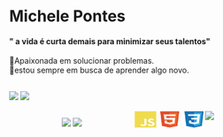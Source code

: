 # Michele Pontes
<h4>" a vida é curta demais para minimizar seus talentos"</h4>
📌Apaixonada em solucionar problemas.<br>
📖estou sempre em busca de aprender algo novo.
 
 ##
 
<div> 
  
  <img heinght="180" src="https://github-readme-stats.vercel.app/api?username=michelep0ntes&show_icons=true&theme=transparent"/>
  <img heinght="180" src="https://github-readme-stats.vercel.app/api/top-langs/?username=michelep0ntes&hide_progress=true"/>   
</div>
<div style="float: right"><br>
  <img align="center" alt="Js" height="30" width="40" src="https://raw.githubusercontent.com/devicons/devicon/master/icons/javascript/javascript-plain.svg">
  <img align="center" alt="HTML" height="30" width="40" src="https://raw.githubusercontent.com/devicons/devicon/master/icons/html5/html5-original.svg">
  <img align="center" alt="CSS" height="30" width="40" src="https://raw.githubusercontent.com/devicons/devicon/master/icons/css3/css3-original.svg">
  <img  align="right" width="150" src="https://cdn.discordapp.com/attachments/1057088577852407919/1214014239895977984/michele_gif.gif?ex=65f791de&is=65e51cde&hm=bf718a5e4d9a173d72aca264641f2b1c6c96ae4f6e09bf744fffbbb3880198ac&">
</p>
  
  </div>
  
  
  ##
 
<div align="center">
  <a href="https://instagram.com/_michelepontes" target="_blank"><img  src="https://img.shields.io/badge/-Instagram-%23E4405F?style=for-the-badge&logo=instagram&logoColor=white" target="_blank"></a>
  <a href = "mailto:pontesmichele03@gmail.com"><img src="https://img.shields.io/badge/-Gmail-%23333?style=for-the-badge&logo=gmail&logoColor=white" target="_blank"></a> 
</div>
